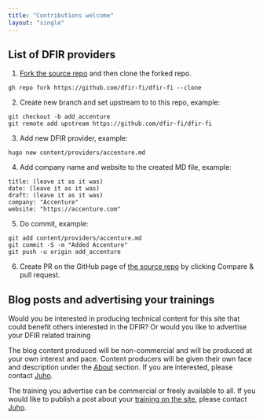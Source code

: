```yaml
---
title: "Contributions welcome"
layout: "single"
---
```


## List of DFIR providers   

1. [Fork the source repo](https://github.com/dfir-fi/dfir-fi) and then clone the forked repo.
```
gh repo fork https://github.com/dfir-fi/dfir-fi --clone
```

2. Create new branch and set upstream to to this repo, example:

```
git checkout -b add_accenture
git remote add upstream https://github.com/dfir-fi/dfir-fi
```

3. Add new DFIR provider, example:
```
hugo new content/providers/accenture.md
```

4. Add company name and website to the created MD file, example:
```
title: (leave it as it was)
date: (leave it as it was)
draft: (leave it as it was)
company: "Accenture"
website: "https://accenture.com"
```

5. Do commit, example:
```
git add content/providers/accenture.md
git commit -S -m "Added Accenture"
git push -u origin add_accenture
```

6. Create PR on the GitHub page of [the source repo](https://github.com/dfir-fi/dfir-fi) by clicking Compare & pull request.

## Blog posts and advertising your trainings

Would you be interested in producing technical content for this site that could benefit others interested in the DFIR? Or would you like to advertise your DFIR related training

The blog content produced will be non-commercial and will be produced at your own interest and pace. Content producers will be given their own face and description under the [About](/about) section. If you are interested, please contact [Juho](/about/whois).

The training you advertise can be commercial or freely available to all. If you would like to publish a post about your [training on the site](/training), please contact [Juho](/about/whois).